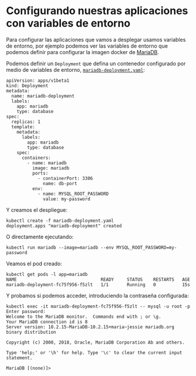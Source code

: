 # Configurando nuestras aplicaciones con variables de entorno

Para configurar las aplicaciones que vamos a desplegar usamos variables de entorno, por ejemplo podemos ver las variables de entorno que podemos definir para configurar la imagen docker de [MariaDB](https://hub.docker.com/_/mariadb/).

Podemos definir un `Deployment` que defina un contenedor configurado por medio de variables de entorno, [`mariadb-deployment.yaml`](https://github.com/josedom24/kubernetes/blob/master/ejemplos/mariadb/mariadb-deployment.yaml):

    apiVersion: apps/v1beta1
    kind: Deployment
    metadata:
      name: mariadb-deployment
      labels:
        app: mariadb
        type: database
    spec:
      replicas: 1
      template:
        metadata:
          labels:
            app: mariadb
            type: database
        spec:
          containers:
            - name: mariadb
              image: mariadb
              ports:
                - containerPort: 3306
                  name: db-port
              env:
                - name: MYSQL_ROOT_PASSWORD
                  value: my-password

Y creamos el despliegue:

    kubectl create -f mariadb-deployment.yaml
    deployment.apps "mariadb-deployment" created

O directamente ejecutando:

    kubectl run mariadb --image=mariadb --env MYSQL_ROOT_PASSWORD=my-password

Veamos el pod creado:

    kubectl get pods -l app=mariadb
    NAME                                READY     STATUS    RESTARTS   AGE
    mariadb-deployment-fc75f956-f5zlt   1/1       Running   0          15s

Y probamos si podemos acceder, introduciendo la contraseña configurada:

    kubectl exec -it mariadb-deployment-fc75f956-f5zlt -- mysql -u root -p
    Enter password: 
    Welcome to the MariaDB monitor.  Commands end with ; or \g.
    Your MariaDB connection id is 8
    Server version: 10.2.15-MariaDB-10.2.15+maria~jessie mariadb.org binary distribution

    Copyright (c) 2000, 2018, Oracle, MariaDB Corporation Ab and others.

    Type 'help;' or '\h' for help. Type '\c' to clear the current input statement.

    MariaDB [(none)]> 

